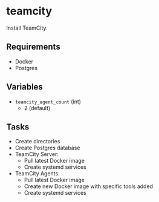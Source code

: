 # teamcity

Install TeamCity.

## Requirements

* Docker
* Postgres

## Variables

* `teamcity_agent_count` (int)
  * 2 (default)

## Tasks

* Create directories
* Create Postgres database
* TeamCity Server:
  * Pull latest Docker image
  * Create systemd services
* TeamCity Agents:
  * Pull latest Docker image
  * Create new Docker image with specific tools added
  * Create systemd services
